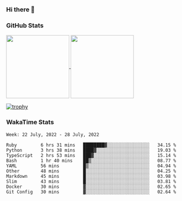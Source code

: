 ### Hi there 👋

### GitHub Stats

<a href="https://github.com/anuraghazra/github-readme-stats">
  <img align="center" height="170px" src="https://github-readme-stats.vercel.app/api/top-langs/?username=tksfjt1024&layout=compact&count_private=true&show_icons=true&show_icons=true&theme=graywhite" />
</a>
<a href="https://github.com/anuraghazra/github-readme-stats">
  <img align="center" height="170px" src="https://github-readme-stats.vercel.app/api?username=tksfjt1024&count_private=true&show_icons=true&show_icons=true&theme=graywhite" />
</a>

[![trophy](https://github-profile-trophy.vercel.app/?username=tksfjt1024)](https://github.com/ryo-ma/github-profile-trophy)

### WakaTime Stats

<!--START_SECTION:waka-->
```text
Week: 22 July, 2022 - 28 July, 2022

Ruby         6 hrs 31 mins   ████████▓░░░░░░░░░░░░░░░░   34.15 % 
Python       3 hrs 38 mins   ████▓░░░░░░░░░░░░░░░░░░░░   19.03 % 
TypeScript   2 hrs 53 mins   ███▓░░░░░░░░░░░░░░░░░░░░░   15.14 % 
Bash         1 hr 40 mins    ██▒░░░░░░░░░░░░░░░░░░░░░░   08.77 % 
YAML         56 mins         █▒░░░░░░░░░░░░░░░░░░░░░░░   04.94 % 
Other        48 mins         █░░░░░░░░░░░░░░░░░░░░░░░░   04.25 % 
Markdown     45 mins         █░░░░░░░░░░░░░░░░░░░░░░░░   03.98 % 
Slim         43 mins         █░░░░░░░░░░░░░░░░░░░░░░░░   03.81 % 
Docker       30 mins         ▓░░░░░░░░░░░░░░░░░░░░░░░░   02.65 % 
Git Config   30 mins         ▓░░░░░░░░░░░░░░░░░░░░░░░░   02.64 % 
```
<!--END_SECTION:waka-->
